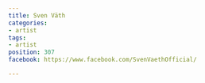 ```yaml
---
title: Sven Väth
categories:
- artist
tags:
- artist
position: 307
facebook: https://www.facebook.com/SvenVaethOfficial/

---
```


